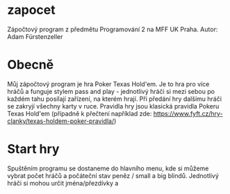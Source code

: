 # zapocet
Zápočtový program z předmětu Programování 2 na MFF UK Praha. Autor: Adam Fürstenzeller

# Obecně
Můj zápočtový program je hra Poker Texas Hold'em. Je to hra pro více hráčů a funguje stylem pass and play - jednotlivý hráči si mezi sebou po každém tahu posílají zařízení, na kterém hrají. Při předání hry dalšímu hráči se zakryjí všechny karty v ruce. Pravidla hry jsou klasická pravidla Pokeru Texas Hold'em (případně k přečtení například zde: https://www.fyft.cz/hry-clanky/texas-holdem-poker-pravidla/)


# Start hry
Spuštěním programu se dostaneme do hlavního menu, kde si můžeme vybrat počet hráčů a počáteční stav peněz / small a big blindů. Jednotlivý hráči si mohou určit jména/přezdívky a


